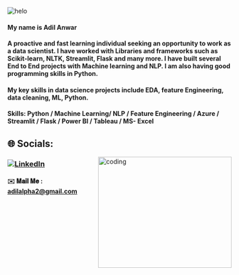 
![helo](https://user-images.githubusercontent.com/89390696/197391947-44073cab-ffa1-4f6f-b0e9-a541afc7254a.gif)

#### My name is Adil Anwar
#### A proactive and fast learning individual seeking an opportunity to work as a data scientist. I have worked with Libraries and frameworks such as Scikit-learn, NLTK, Streamlit, Flask and many more. I have built several End to End projects with Machine learning and NLP. I am also having good programming skills in Python.

#### My key skills in data science projects include EDA, feature Engineering, data cleaning, ML, Python.

#### Skills: Python / Machine Learning/ NLP / Feature Engineering / Azure / Streamlit / Flask / Power BI / Tableau / MS- Excel

## 🌐 Socials:
<img align="right" alt = "coding" height ="250" width="300" src="https://user-images.githubusercontent.com/89390696/197447346-2014f1c5-2dee-4be7-9c0c-bdab254a3291.gif">

### [![LinkedIn](https://img.shields.io/badge/LinkedIn-%230077B5.svg?logo=linkedin&logoColor=white)](https://www.linkedin.com/in/adil-anwar-1b480b106)


 
#### ✉️ 𝐌𝐚𝐢𝐥 𝐌𝐞 : adilalpha2@gmail.com



